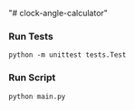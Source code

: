 "# clock-angle-calculator" 
### Run Tests ###
``
python -m unittest tests.Test
``
### Run Script ###
``
python main.py
``
